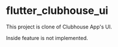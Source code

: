 # flutter_clubhouse_ui

This project is clone of Clubhouse App's UI.

Inside feature is not implemented.
